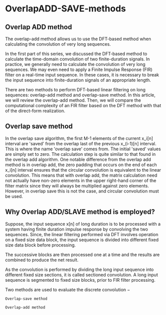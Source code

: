 # OverlapADD-SAVE-methods
## Overlap ADD method
The overlap-add method allows us to use the DFT-based method when calculating the convolution of very long sequences.

In the first part of this series, we discussed the DFT-based method to calculate the time-domain convolution of two finite-duration signals. In practice, we generally need to calculate the convolution of very long sequences. We may even need to apply a Finite Impulse Response (FIR) filter on a real-time input sequence. In these cases, it is necessary to break the input sequence into finite-duration signals of an appropriate length.

There are two methods to perform DFT-based linear filtering on long sequences: overlap-add method and overlap-save method. In this article, we will review the overlap-add method. Then, we will compare the computational complexity of an FIR filter based on the DFT method with that of the direct-form realization.
## Overlap save method
In the overlap save algorithm, the first M-1 elements of the current x_i[n] interval are 'saved' from the overlap last of the previous x_(i-1)[n] interval.  This is where the name 'overlap save' comes from.  The initial 'saved' values are simply set to zero.
The calculation step is quite similar to that found in the overlap add algorithm.  One notable difference from the overlap add method is in overlap add, the zero padding that occurs on the end of each x_i[n] interval ensures that the circular convolution is equivalent to the linear convolution.  This means that with overlap add, the matrix calculation need not actually have non-zero elements in the upper right-hand corner of the filter matrix since they will always be multiplied against zero elements.  However, in overlap save this is not the case, and circular convolution must be used.
## Why Overlap ADD/SLAVE method is employed?
Suppose, the input sequence x[n] of long duration is to be processed with a system having finite duration impulse response by convolving the two sequences. Since, the linear filtering performed via DFT involves operation on a fixed size data block, the input sequence is divided into different fixed size data block before processing.

The successive blocks are then processed one at a time and the results are combined to produce the net result.

As the convolution is performed by dividing the long input sequence into different fixed size sections, it is called sectioned convolution. A long input sequence is segmented to fixed size blocks, prior to FIR filter processing.

Two methods are used to evaluate the discrete convolution −

    Overlap-save method

    Overlap-add method
